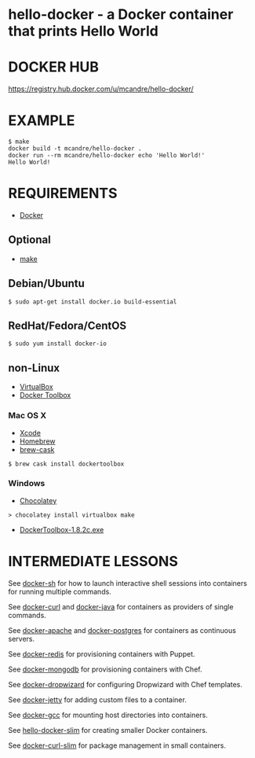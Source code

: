 # hello-docker - a Docker container that prints Hello World

# DOCKER HUB

https://registry.hub.docker.com/u/mcandre/hello-docker/

# EXAMPLE

```
$ make
docker build -t mcandre/hello-docker .
docker run --rm mcandre/hello-docker echo 'Hello World!'
Hello World!
```

# REQUIREMENTS

* [Docker](https://www.docker.com/)

## Optional

* [make](http://www.gnu.org/software/make/)

## Debian/Ubuntu

```
$ sudo apt-get install docker.io build-essential
```

## RedHat/Fedora/CentOS

```
$ sudo yum install docker-io
```

## non-Linux

* [VirtualBox](https://www.virtualbox.org/)
* [Docker Toolbox](https://www.docker.com/toolbox)

### Mac OS X

* [Xcode](http://itunes.apple.com/us/app/xcode/id497799835?ls=1&mt=12)
* [Homebrew](http://brew.sh/)
* [brew-cask](http://caskroom.io/)

```
$ brew cask install dockertoolbox
```

### Windows

* [Chocolatey](https://chocolatey.org/)

```
> chocolatey install virtualbox make
```

* [DockerToolbox-1.8.2c.exe](https://github.com/docker/toolbox/releases/download/v1.8.2c/DockerToolbox-1.8.2c.exe)

# INTERMEDIATE LESSONS

See [docker-sh](https://github.com/mcandre/docker-sh) for how to launch interactive shell sessions into containers for running multiple commands.

See [docker-curl](https://github.com/mcandre/docker-curl) and [docker-java](https://github.com/mcandre/docker-java) for containers as providers of single commands.

See [docker-apache](https://github.com/mcandre/docker-apache) and [docker-postgres](https://github.com/mcandre/docker-postgres) for containers as continuous servers.

See [docker-redis](https://github.com/mcandre/docker-redis) for provisioning containers with Puppet.

See [docker-mongodb](https://github.com/mcandre/docker-mongodb) for provisioning containers with Chef.

See [docker-dropwizard](https://github.com/mcandre/docker-dropwizard) for configuring Dropwizard with Chef templates.

See [docker-jetty](https://github.com/mcandre/docker-jetty) for adding custom files to a container.

See [docker-gcc](https://github.com/mcandre/docker-gcc) for mounting host directories into containers.

See [hello-docker-slim](https://github.com/mcandre/hello-docker-slim) for creating smaller Docker containers.

See [docker-curl-slim](https://github.com/mcandre/docker-curl-slim) for package management in small containers.
